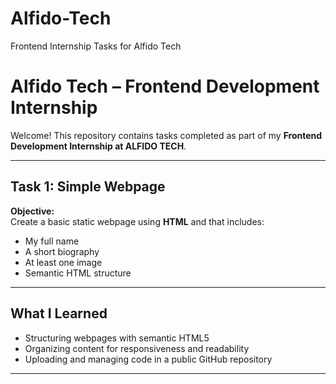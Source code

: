 # Alfido-Tech
Frontend Internship Tasks for Alfido Tech
# Alfido Tech – Frontend Development Internship

Welcome! This repository contains tasks completed as part of my **Frontend Development Internship at ALFIDO TECH**.

---

##  Task 1: Simple Webpage

**Objective:**  
Create a basic static webpage using **HTML** and that includes:
- My full name  
- A short biography  
- At least one image  
- Semantic HTML structure  

---

##  What I Learned
- Structuring webpages with semantic HTML5
- Organizing content for responsiveness and readability
- Uploading and managing code in a public GitHub repository

---
